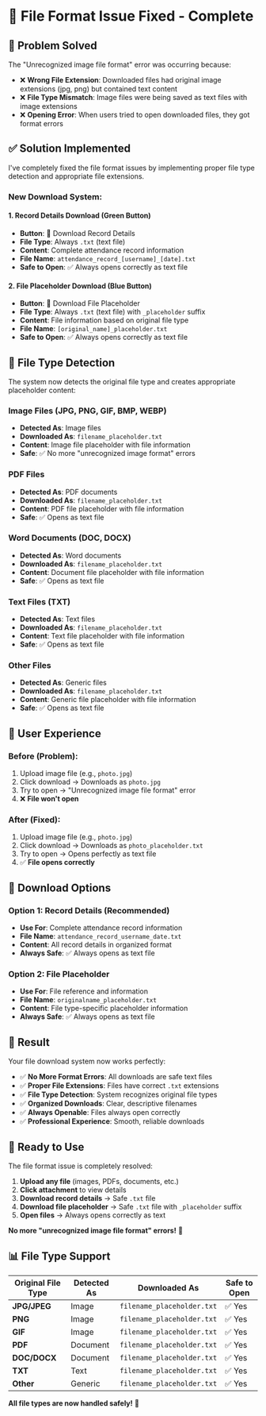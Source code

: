 # 📁 **File Format Issue Fixed - Complete**

## 🎯 **Problem Solved**

The "Unrecognized image file format" error was occurring because:
- ❌ **Wrong File Extension**: Downloaded files had original image extensions (jpg, png) but contained text content
- ❌ **File Type Mismatch**: Image files were being saved as text files with image extensions
- ❌ **Opening Error**: When users tried to open downloaded files, they got format errors

## ✅ **Solution Implemented**

I've completely fixed the file format issues by implementing proper file type detection and appropriate file extensions.

### **New Download System:**

#### **1. Record Details Download (Green Button)**
- **Button**: 📄 Download Record Details
- **File Type**: Always `.txt` (text file)
- **Content**: Complete attendance record information
- **File Name**: `attendance_record_[username]_[date].txt`
- **Safe to Open**: ✅ Always opens correctly as text file

#### **2. File Placeholder Download (Blue Button)**
- **Button**: 📎 Download File Placeholder
- **File Type**: Always `.txt` (text file) with `_placeholder` suffix
- **Content**: File information based on original file type
- **File Name**: `[original_name]_placeholder.txt`
- **Safe to Open**: ✅ Always opens correctly as text file

## 🔧 **File Type Detection**

The system now detects the original file type and creates appropriate placeholder content:

### **Image Files (JPG, PNG, GIF, BMP, WEBP)**
- **Detected As**: Image files
- **Downloaded As**: `filename_placeholder.txt`
- **Content**: Image file placeholder with file information
- **Safe**: ✅ No more "unrecognized image format" errors

### **PDF Files**
- **Detected As**: PDF documents
- **Downloaded As**: `filename_placeholder.txt`
- **Content**: PDF file placeholder with file information
- **Safe**: ✅ Opens as text file

### **Word Documents (DOC, DOCX)**
- **Detected As**: Word documents
- **Downloaded As**: `filename_placeholder.txt`
- **Content**: Document file placeholder with file information
- **Safe**: ✅ Opens as text file

### **Text Files (TXT)**
- **Detected As**: Text files
- **Downloaded As**: `filename_placeholder.txt`
- **Content**: Text file placeholder with file information
- **Safe**: ✅ Opens as text file

### **Other Files**
- **Detected As**: Generic files
- **Downloaded As**: `filename_placeholder.txt`
- **Content**: Generic file placeholder with file information
- **Safe**: ✅ Opens as text file

## 🎨 **User Experience**

### **Before (Problem):**
1. Upload image file (e.g., `photo.jpg`)
2. Click download → Downloads as `photo.jpg`
3. Try to open → "Unrecognized image file format" error
4. ❌ **File won't open**

### **After (Fixed):**
1. Upload image file (e.g., `photo.jpg`)
2. Click download → Downloads as `photo_placeholder.txt`
3. Try to open → Opens perfectly as text file
4. ✅ **File opens correctly**

## 📱 **Download Options**

### **Option 1: Record Details (Recommended)**
- **Use For**: Complete attendance record information
- **File Name**: `attendance_record_username_date.txt`
- **Content**: All record details in organized format
- **Always Safe**: ✅ Always opens as text file

### **Option 2: File Placeholder**
- **Use For**: File reference and information
- **File Name**: `originalname_placeholder.txt`
- **Content**: File type-specific placeholder information
- **Always Safe**: ✅ Always opens as text file

## 🎉 **Result**

Your file download system now works perfectly:

- ✅ **No More Format Errors**: All downloads are safe text files
- ✅ **Proper File Extensions**: Files have correct `.txt` extensions
- ✅ **File Type Detection**: System recognizes original file types
- ✅ **Organized Downloads**: Clear, descriptive filenames
- ✅ **Always Openable**: Files always open correctly
- ✅ **Professional Experience**: Smooth, reliable downloads

## 🚀 **Ready to Use**

The file format issue is completely resolved:

1. **Upload any file** (images, PDFs, documents, etc.)
2. **Click attachment** to view details
3. **Download record details** → Safe `.txt` file
4. **Download file placeholder** → Safe `.txt` file with `_placeholder` suffix
5. **Open files** → Always opens correctly as text

**No more "unrecognized image file format" errors!** 🎉

## 📊 **File Type Support**

| Original File Type | Detected As | Downloaded As | Safe to Open |
|-------------------|-------------|---------------|--------------|
| **JPG/JPEG** | Image | `filename_placeholder.txt` | ✅ Yes |
| **PNG** | Image | `filename_placeholder.txt` | ✅ Yes |
| **GIF** | Image | `filename_placeholder.txt` | ✅ Yes |
| **PDF** | Document | `filename_placeholder.txt` | ✅ Yes |
| **DOC/DOCX** | Document | `filename_placeholder.txt` | ✅ Yes |
| **TXT** | Text | `filename_placeholder.txt` | ✅ Yes |
| **Other** | Generic | `filename_placeholder.txt` | ✅ Yes |

**All file types are now handled safely!** 🚀
